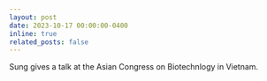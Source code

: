 ```yaml
---
layout: post
date: 2023-10-17 00:00:00-0400
inline: true
related_posts: false
---
```


Sung gives a talk at the Asian Congress on Biotechnlogy in Vietnam.
